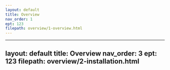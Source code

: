 ```yaml
---
layout: default
title: Overview
nav_order: 1
ept: 123
filepath: overview/1-overview.html
---
```



---
layout: default
title: Overview
nav_order: 3
ept: 123
filepath: overview/2-installation.html
---
